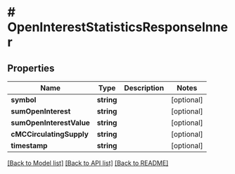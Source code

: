 # # OpenInterestStatisticsResponseInner

## Properties

Name | Type | Description | Notes
------------ | ------------- | ------------- | -------------
**symbol** | **string** |  | [optional]
**sumOpenInterest** | **string** |  | [optional]
**sumOpenInterestValue** | **string** |  | [optional]
**cMCCirculatingSupply** | **string** |  | [optional]
**timestamp** | **string** |  | [optional]

[[Back to Model list]](../../README.md#models) [[Back to API list]](../../README.md#endpoints) [[Back to README]](../../README.md)
